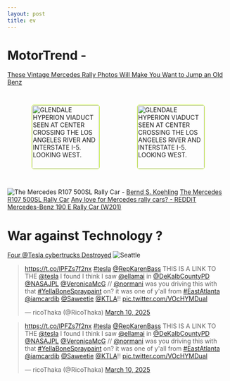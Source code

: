 ```yaml
---
layout: post
title: ev
---
```



# MotorTrend - 
[These Vintage Mercedes Rally Photos Will Make You Want to Jump an Old Benz](https://www.motortrend.com/vehicle-genres/mercedes-benz-vintage-rally-photos/photos/)
<style>


.tupperware > * {
  border: 1px solid #c9ff23;
  border-radius: 5px;
  padding: 0px;
  flex-basis: 30%;
  flex-shrink:2;
  flex-grow:1;
  overflow: hidden;
  transition: all 300ms ease-in-out;
  
  &:hover {
    flex-grow: 9.3;
    
  }
}


.tupperware {
  display: flex;
  justify-content: space-evenly;
  flex-flow: row wrap; 
  padding: 15px;
  gap: 5px;
  height: auto;
}

.tupperware img {
  width: 100%;
}

.tupperware figcaption {
  background-color: #22222290;
  color: #fff;
  font: bold small sans-serif;
  padding: 3px;
  text-align: center;
}

 
 </style>


<div class="tupperware" markdown="1">
<figure>
 <a href="https://www.motortrend.com/uploads/sites/11/2020/04/1980-Mercedes-Benz-450-SLC-Bandama-Rally-2.jpg?interpolation=lanczos-none&fit=around|660:371" > 
 <img src="https://www.motortrend.com/uploads/sites/11/2020/04/1980-Mercedes-Benz-450-SLC-Bandama-Rally-2.jpg?interpolation=lanczos-none&fit=around|660:371" alt="GLENDALE HYPERION VIADUCT SEEN AT CENTER CROSSING THE LOS ANGELES RIVER AND INTERSTATE I-5. LOOKING WEST." /> </a>
  <figcaption><a href="https://www.loc.gov/resource/hhh.ca2896.photos/?sp=3"> R107 500SL</a></figcaption>
</figure>
  
  <figure>
 <a href="https://www.motortrend.com/uploads/sites/11/2020/04/1988-Mercedes-Benz-190E-2.3-16-Sachs-Winter-Rally.jpg?interpolation=lanczos-none&fit=around|660:371" > 
 <img src="https://www.motortrend.com/uploads/sites/11/2020/04/1988-Mercedes-Benz-190E-2.3-16-Sachs-Winter-Rally.jpg?interpolation=lanczos-none&fit=around|660:371" alt="GLENDALE HYPERION VIADUCT SEEN AT CENTER CROSSING THE LOS ANGELES RIVER AND INTERSTATE I-5. LOOKING WEST." /> </a>
  <figcaption><a href="https://www.motortrend.com/vehicle-genres/mercedes-benz-vintage-rally-photos/photos/"> 190 E Rally Car (W201)</a></figcaption>
</figure>
 
</div>



![The Mercedes R107 500SL Rally Car](https://benz-books.com/blog/wp-content/uploads/Mercedes-R107-500SL-Testwagen-mit-W.-R%C3%B6hrl-am-Steuer.jpg) - [Bernd S. Koehling](https://www.benz-books.com/)
[The Mercedes R107 500SL Rally Car](https://benz-books.com/blog/523/the-forgotten-mercedes-r107-rally-car/) [Any love for Mercedes rally cars? - REDDiT](https://www.reddit.com/r/mercedes_benz/comments/dwnsob/any_love_for_mercedes_rally_cars/?rdt=38008) [Mercedes-Benz 190 E Rally Car (W201)](https://en.wheelsage.org/category/rally_championship/100755/gallery/bm2fus)

# War against Technology ? 

[Four @Tesla cybertrucks Destroyed](https://komonews.com/news/local/four-tesla-cybertrucks-destroyed-in-fire-in-seattles-sodo-neighborhood-elon-musk-doge-federal-jobs-cut-protests-seattle-fire-department-investigation)
![Seattle](https://komonews.com/resources/media2/original/full/1280/center/80/4462141d-24ff-40dc-93e4-e003b4112d69-VOtz3aSODOTESLAFIRES.transfer_frame_166.jpeg)

<blockquote class="twitter-tweet" data-media-max-width="560"><p lang="en" dir="ltr"><a href="https://t.co/lPFZs7f2nx">https://t.co/lPFZs7f2nx</a> <a href="https://twitter.com/hashtag/tesla?src=hash&amp;ref_src=twsrc%5Etfw">#tesla</a> <a href="https://twitter.com/RepKarenBass?ref_src=twsrc%5Etfw">@RepKarenBass</a> THIS IS A LINK TO THE <a href="https://twitter.com/Tesla?ref_src=twsrc%5Etfw">@tesla</a> I found I think I saw <a href="https://twitter.com/ellamai?ref_src=twsrc%5Etfw">@ellamai</a> in <a href="https://twitter.com/DeKalbCountyPD?ref_src=twsrc%5Etfw">@DeKalbCountyPD</a> <a href="https://twitter.com/NASAJPL?ref_src=twsrc%5Etfw">@NASAJPL</a> <a href="https://twitter.com/VeronicaMcG?ref_src=twsrc%5Etfw">@VeronicaMcG</a> // <a href="https://twitter.com/Normani?ref_src=twsrc%5Etfw">@normani</a> was you driving this with that <a href="https://twitter.com/hashtag/YellaBoneSpraypaint?src=hash&amp;ref_src=twsrc%5Etfw">#YellaBoneSpraypaint</a> on? it was one of y&#39;all from <a href="https://twitter.com/hashtag/EastAtlanta?src=hash&amp;ref_src=twsrc%5Etfw">#EastAtlanta</a> <a href="https://twitter.com/iamcardib?ref_src=twsrc%5Etfw">@iamcardib</a> <a href="https://twitter.com/Saweetie?ref_src=twsrc%5Etfw">@Saweetie</a> <a href="https://twitter.com/KTLA?ref_src=twsrc%5Etfw">@KTLA</a>!! <a href="https://t.co/VOcHYMDual">pic.twitter.com/VOcHYMDual</a></p>&mdash; ricoThaka (@RicoThaka) <a href="https://twitter.com/RicoThaka/status/1899209190037733690?ref_src=twsrc%5Etfw">March 10, 2025</a></blockquote> <script async src="https://platform.twitter.com/widgets.js" charset="utf-8"></script>

<blockquote class="twitter-tweet"><p lang="en" dir="ltr"><a href="https://t.co/lPFZs7f2nx">https://t.co/lPFZs7f2nx</a> <a href="https://twitter.com/hashtag/tesla?src=hash&amp;ref_src=twsrc%5Etfw">#tesla</a> <a href="https://twitter.com/RepKarenBass?ref_src=twsrc%5Etfw">@RepKarenBass</a> THIS IS A LINK TO THE <a href="https://twitter.com/Tesla?ref_src=twsrc%5Etfw">@tesla</a> I found I think I saw <a href="https://twitter.com/ellamai?ref_src=twsrc%5Etfw">@ellamai</a> in <a href="https://twitter.com/DeKalbCountyPD?ref_src=twsrc%5Etfw">@DeKalbCountyPD</a> <a href="https://twitter.com/NASAJPL?ref_src=twsrc%5Etfw">@NASAJPL</a> <a href="https://twitter.com/VeronicaMcG?ref_src=twsrc%5Etfw">@VeronicaMcG</a> // <a href="https://twitter.com/Normani?ref_src=twsrc%5Etfw">@normani</a> was you driving this with that <a href="https://twitter.com/hashtag/YellaBoneSpraypaint?src=hash&amp;ref_src=twsrc%5Etfw">#YellaBoneSpraypaint</a> on? it was one of y&#39;all from <a href="https://twitter.com/hashtag/EastAtlanta?src=hash&amp;ref_src=twsrc%5Etfw">#EastAtlanta</a> <a href="https://twitter.com/iamcardib?ref_src=twsrc%5Etfw">@iamcardib</a> <a href="https://twitter.com/Saweetie?ref_src=twsrc%5Etfw">@Saweetie</a> <a href="https://twitter.com/KTLA?ref_src=twsrc%5Etfw">@KTLA</a>!! <a href="https://t.co/VOcHYMDual">pic.twitter.com/VOcHYMDual</a></p>&mdash; ricoThaka (@RicoThaka) <a href="https://twitter.com/RicoThaka/status/1899209190037733690?ref_src=twsrc%5Etfw">March 10, 2025</a></blockquote> <script async src="https://platform.twitter.com/widgets.js" charset="utf-8"></script>

